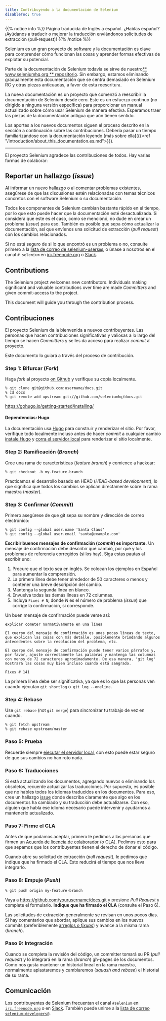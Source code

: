```yaml
---
title: Contribuyendo a la documentación de Selenium
disableToc: true
---
```


{{% notice info %}}
<i class="fas fa-language"></i> Página traducida de
Inglés a español. ¿Hablas español? ¡Ayúdanos a traducir o mejorar la traducción
enviándonos solicitudes de extracción (pull-request)!
{{% /notice %}}


Selenium es un gran proyecto de software y la documentación es clave para comprender cómo funcionan las cosas y aprender formas efectivas de explotar su potencial.

Parte de la documentación de Selenium todavía se sirve de nuestro[** www.seleniumhq.org ** repositorio](https://github.com/SeleniumHQ/www.seleniumhq.org). Sin embargo, estamos eliminando gradualmente esta documentación que se centra demasiado en Selenium RC y otras piezas anticuadas, a favor de esta reescritura.

La nueva documentación es un proyecto que comenzó a reescribir la documentación de Selenium desde cero. Este es un esfuerzo continuo (no dirigido a ninguna versión específica) para proporcionar un manual actualizado sobre cómo usar Selenium de manera efectiva. Esperamos traer las piezas de la documentación antigua que aún tienen sentido.

Los aportes a los nuevos documentos siguen el proceso descrito en la sección a continuación sobre las contribuciones. Debería pasar un tiempo familiarizándose con la documentación leyendo [más sobre ella]({{<ref "/introduction/about_this_documentation.es.md">}}).

---

El proyecto Selenium agradece las contribuciones de todos. Hay varias formas de colaborar:

## Reportar un hallazgo (_issue_)

Al informar un nuevo hallazgo o al comentar problemas existentes, asegúrese de que las discusiones estén relacionadas con temas técnicos concretos con el software Selenium o su documentación.

Todos los componentes de Selenium cambian bastante rápido en el tiempo, por lo que esto puede hacer que la documentación esté desactualizada. Si considera que este es el caso, como se mencionó, no dude en crear un problema (_issue_) para eso. También es posible que sepa cómo actualizar la documentación, así que envíenos una solicitud de extracción (_pull request_) con los cambios relacionados.

Si no está seguro de si lo que encontró es un problema o no, consulte primero a la [lista de correo de selenium-users@](https://groups.google.com/forum/#!forum/selenium-users), o únase a nosotros en el canal `# selenium` en [irc.freenode.org](https://webchat.freenode.net/) o [Slack](https://seleniumhq.herokuapp.com/).

## Contributions

The Selenium project welcomes new contributors. Individuals making
significant and valuable contributions over time are made _Committers_
and given commit-access to the project.

This document will guide you through the contribution process.

## Contribuciones

El proyecto Selenium da la bienvenida a nuevos contribuyentes. Las personas que hacen contribuciones significativas y valiosas a lo largo del tiempo se hacen _Committers_ y se les da acceso para realizar _commit_ al proyecto.

Este documento lo guiará a través del proceso de contribución.

### Step 1: Bifurcar (_Fork_)

Haga _fork_ al proyecto [on Github](https://github.com/seleniumhq/docs)
y verifique su copia localmente.

```shell
% git clone git@github.com:username/docs.git
% cd docs
% git remote add upstream git://github.com/seleniumhq/docs.git
```

https://gohugo.io/getting-started/installing/

#### Dependencias: Hugo

La documentación usa [Hugo](https://gohugo.io/) para construir y renderizar el sitio.
Por favor, verifique todo localmente incluso antes de hacer _commit_ a cualquier cambio
[instale Hugo](https://gohugo.io/getting-started/installing/) y
[corra el servidor local](https://gohugo.io/getting-started/usage/#livereload)
para renderizar el sitio localmente.

### Step 2: Ramificación (_Branch_)

Cree una rama de características (_feature branch_) y comience a hackear:

```shell
% git checkout -b my-feature-branch
```

Practicamos el desarrollo basado en HEAD (_HEAD-based development_), lo que significa que todos los cambios se aplican directamente sobre la rama maestra (_master_).

### Step 3: Confirmar (_Commit_)

Primero asegúrese de que git sepa su nombre y dirección de correo electrónico:

```shell
% git config --global user.name 'Santa Claus'
% git config --global user.email 'santa@example.com'
```

**Escribir buenos mensajes de confirmación (_commit_) es importante.** Un mensaje de confirmación debe describir qué cambió, por qué y los problemas de referencia corregidos (si los hay). Siga estas pautas al escribir uno:

1. Procure que el texto sea en inglés. Se colocan los ejemplos en Español para aumentar la comprensión.
2. La primera línea debe tener alrededor de 50 caracteres o menos y contener una breve descripción del cambio.
3. Mantenga la segunda línea en blanco.
4. Envuelva todas las demás líneas en 72 columnas.
5. Incluya `Fixes # N`, donde _N_ es el número de problema (_issue_) que corrige la confirmación, si corresponde.

Un buen mensaje de confirmación puede verse así:

```texto
explicar cometer normativamente en una línea

El cuerpo del mensaje de confirmación es unas pocas líneas de texto, que explican las cosas con más detalle, posiblemente brindando algunos antecedentes sobre la resolución del problema, etc.

El cuerpo del mensaje de confirmación puede tener varios párrafos y, por favor, ajuste correctamente las palabras y mantenga las columnas con menos de 72 caracteres aproximadamente. De esa manera, 'git log' mostrará las cosas muy bien incluso cuando está sangrado.

Fixes # 141
```

La primera línea debe ser significativa, ya que es lo que las personas ven cuando ejecutan `git shortlog` o` git log --oneline`.

### Step 4: Rebase

Use `git rebase` (not `git merge`) para sincronizar tu trabajo de vez en cuando.

```shell
% git fetch upstream
% git rebase upstream/master
```

### Paso 5: Prueba

Recuerde siempre [ejecutar el servidor local](https://gohugo.io/getting-started/usage/#livereload), con esto puede estar seguro de que sus cambios no han roto nada.

### Paso 6: Traducciones

Si está actualizando los documentos, agregando nuevos o eliminando los obsoletos, recuerde actualizar las traducciones. Por supuesto, es posible que no hables todos los idiomas traducidos en los documentos. Para eso, cree un hallazgo [issue](https://github.com/SeleniumHQ/docs/issues) donde describa claramente que algo en los documentos ha cambiado y su traducción debe actualizarse. Con eso, alguien que habla ese idioma necesario puede intervenir y ayudarnos a mantenerlo actualizado.

### Paso 7: Firme el CLA

Antes de que podamos aceptar, primero le pedimos a las personas que firmen un
[Acuerdo de licencia de colaborador](https://spreadsheets.google.com/spreadsheet/viewform?hl=en_US&formkey=dFFjXzBzM1VwekFlOWFWMjFFRjJMRFE6MQ#gid=0) (o CLA). Pedimos esto para que sepamos que los contribuyentes tienen el derecho de donar el código.

Cuando abre su solicitud de extracción (_pull request_), le pedimos que indique que ha firmado el CLA. Esto reducirá el tiempo que nos lleva integrarlo.

### Paso 8: Empuje (_Push_)

```shell
% git push origin my-feature-branch
```

Vaya a https://github.com/yourusername/docs.git y presione _Pull Request_ y complete el formulario. **Indique que ha firmado el CLA** (consulte el Paso 6).

Las solicitudes de extracción generalmente se revisan en unos pocos días. Si hay comentarios que abordar, aplique sus cambios en los nuevos commits (preferiblemente [arreglos o _fixups_](http://git-scm.com/docs/git-commit)) y avance a la misma rama (_branch_).

### Paso 9: Integración

Cuando se completa la revisión del código, un committer tomará su PR (_pull request_) y lo integrará en la rama (_branch_) gh-pages de los documentos. Como nos gusta mantener un historial lineal en la rama maestra, normalmente aplastaremos y cambiaremos (_squash and rebase_) el historial de su rama.

## Comunicación

Los contribuyentes de Selenium frecuentan el canal `#selenium` en [`irc.freenode.org`](https://webchat.freenode.net/) o en [Slack](https://seleniumhq.herokuapp.com/). También puede unirse a la [lista de correo `selenium-developers@`](https://groups.google.com/forum/#!forum/selenium-developers).

